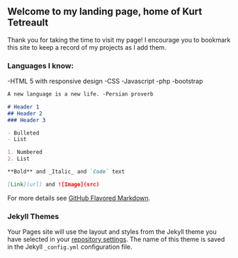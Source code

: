 ## Welcome to my landing page, home of Kurt Tetreault

Thank you for taking the time to visit my page! I encourage you to bookmark this site to keep a record of my projects as I add them.

### Languages I know:
-HTML 5 with responsive design
-CSS
-Javascript
-php
-bootstrap



```markdown
A new language is a new life. -Persian proverb

# Header 1
## Header 2
### Header 3

- Bulleted
- List

1. Numbered
2. List

**Bold** and _Italic_ and `Code` text

[Link](url) and ![Image](src)
```

For more details see [GitHub Flavored Markdown](https://guides.github.com/features/mastering-markdown/).

### Jekyll Themes

Your Pages site will use the layout and styles from the Jekyll theme you have selected in your [repository settings](https://github.com/ktetreault01/ktetreault/settings). The name of this theme is saved in the Jekyll `_config.yml` configuration file.
